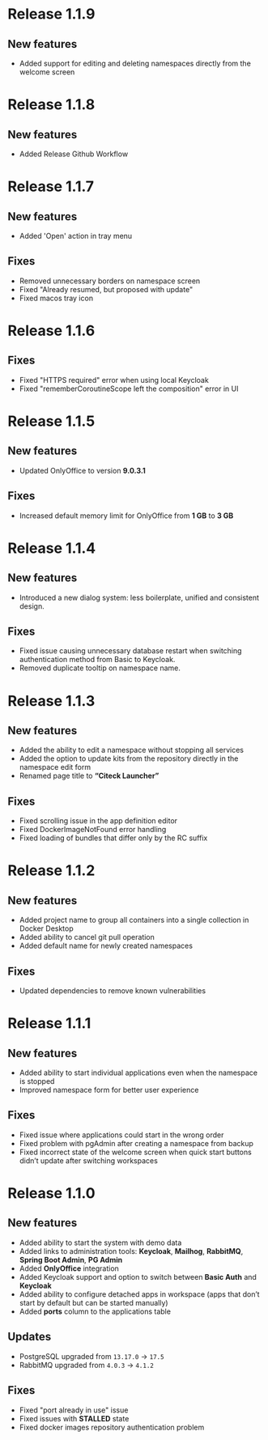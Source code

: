 # Release 1.1.9

## New features

* Added support for editing and deleting namespaces directly from the welcome screen

# Release 1.1.8

## New features

* Added Release Github Workflow

# Release 1.1.7

## New features

* Added 'Open' action in tray menu

## Fixes

* Removed unnecessary borders on namespace screen
* Fixed "Already resumed, but proposed with update"
* Fixed macos tray icon

# Release 1.1.6

## Fixes

* Fixed "HTTPS required" error when using local Keycloak
* Fixed "rememberCoroutineScope left the composition" error in UI

# Release 1.1.5

## New features

* Updated OnlyOffice to version **9.0.3.1**

## Fixes

* Increased default memory limit for OnlyOffice from **1 GB** to **3 GB**

# Release 1.1.4

## New features

* Introduced a new dialog system: less boilerplate, unified and consistent design.

## Fixes

* Fixed issue causing unnecessary database restart when switching authentication method from Basic to Keycloak.
* Removed duplicate tooltip on namespace name.

# Release 1.1.3

## New features

* Added the ability to edit a namespace without stopping all services
* Added the option to update kits from the repository directly in the namespace edit form
* Renamed page title to **“Citeck Launcher”**

## Fixes

* Fixed scrolling issue in the app definition editor
* Fixed DockerImageNotFound error handling
* Fixed loading of bundles that differ only by the RC suffix

# Release 1.1.2

## New features

* Added project name to group all containers into a single collection in Docker Desktop
* Added ability to cancel git pull operation
* Added default name for newly created namespaces

## Fixes

* Updated dependencies to remove known vulnerabilities

# Release 1.1.1

## New features

- Added ability to start individual applications even when the namespace is stopped
- Improved namespace form for better user experience

## Fixes

- Fixed issue where applications could start in the wrong order
- Fixed problem with pgAdmin after creating a namespace from backup
- Fixed incorrect state of the welcome screen when quick start buttons didn’t update after switching workspaces

# Release 1.1.0

## New features
- Added ability to start the system with demo data
- Added links to administration tools: **Keycloak**, **Mailhog**, **RabbitMQ**, **Spring Boot Admin**, **PG Admin**
- Added **OnlyOffice** integration
- Added Keycloak support and option to switch between **Basic Auth** and **Keycloak**
- Added ability to configure detached apps in workspace (apps that don’t start by default but can be started manually)
- Added **ports** column to the applications table

## Updates
- PostgreSQL upgraded from `13.17.0` → `17.5`
- RabbitMQ upgraded from `4.0.3` → `4.1.2`

## Fixes
- Fixed "port already in use" issue
- Fixed issues with **STALLED** state
- Fixed docker images repository authentication problem

